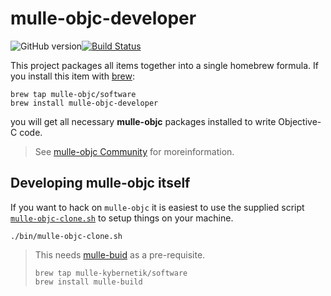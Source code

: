 # mulle-objc-developer

![GitHub version](https://badge.fury.io/gh/mulle-nat%2Fmulle-c11.svg)[![Build Status](https://travis-ci.org/mulle-objc/mulle-objc-developer.svg)](https://travis-ci.org/mulle-objc/mulle-objc-developer)

This project packages all items together into a single homebrew formula. If you install this item with [brew](//brew.sh):

```
brew tap mulle-objc/software
brew install mulle-objc-developer
```

you will get all necessary **mulle-objc** packages installed to write Objective-C code.

> See [mulle-objc Community](//mulle-objc.github.io) for moreinformation.


## Developing mulle-objc itself

If you want to hack on `mulle-objc` it is easiest to use the supplied
script  [`mulle-objc-clone.sh`](mulle-objc-clone.sh) to setup things on
your machine.

```
./bin/mulle-objc-clone.sh
```

>This needs [mulle-buid](//mulle-nat/mulle-build) as a  pre-requisite.
>
> ```
> brew tap mulle-kybernetik/software
> brew install mulle-build
> ```

